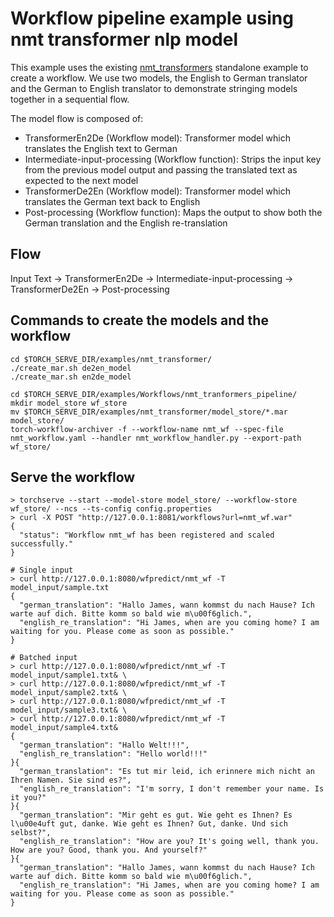 # Workflow pipeline example using nmt transformer nlp model

This example uses the existing [nmt_transformers](../../nmt_transformer) standalone example to create a workflow. We use two models, the English to German translator and the German to English translator to demonstrate stringing models together in a sequential flow.

The model flow is composed of:
- TransformerEn2De (Workflow model): Transformer model which translates the English text to German
- Intermediate-input-processing (Workflow function): Strips the input key from the previous model output and passing the translated text as expected to the next model
- TransformerDe2En (Workflow model): Transformer model which translates the German text back to English
- Post-processing (Workflow function): Maps the output to show both the German translation and the English re-translation

## Flow

  Input Text -> TransformerEn2De -> Intermediate-input-processing -> TransformerDe2En -> Post-processing

## Commands to create the models and the workflow
```
cd $TORCH_SERVE_DIR/examples/nmt_transformer/
./create_mar.sh de2en_model
./create_mar.sh en2de_model

cd $TORCH_SERVE_DIR/examples/Workflows/nmt_tranformers_pipeline/
mkdir model_store wf_store
mv $TORCH_SERVE_DIR/examples/nmt_transformer/model_store/*.mar model_store/
torch-workflow-archiver -f --workflow-name nmt_wf --spec-file nmt_workflow.yaml --handler nmt_workflow_handler.py --export-path wf_store/
```

## Serve the workflow
```
> torchserve --start --model-store model_store/ --workflow-store wf_store/ --ncs --ts-config config.properties
> curl -X POST "http://127.0.0.1:8081/workflows?url=nmt_wf.war"
{
  "status": "Workflow nmt_wf has been registered and scaled successfully."
}

# Single input
> curl http://127.0.0.1:8080/wfpredict/nmt_wf -T model_input/sample.txt
{
  "german_translation": "Hallo James, wann kommst du nach Hause? Ich warte auf dich. Bitte komm so bald wie m\u00f6glich.",
  "english_re_translation": "Hi James, when are you coming home? I am waiting for you. Please come as soon as possible."
}

# Batched input
> curl http://127.0.0.1:8080/wfpredict/nmt_wf -T model_input/sample1.txt& \
> curl http://127.0.0.1:8080/wfpredict/nmt_wf -T model_input/sample2.txt& \
> curl http://127.0.0.1:8080/wfpredict/nmt_wf -T model_input/sample3.txt& \
> curl http://127.0.0.1:8080/wfpredict/nmt_wf -T model_input/sample4.txt&
{
  "german_translation": "Hallo Welt!!!",
  "english_re_translation": "Hello world!!!"
}{
  "german_translation": "Es tut mir leid, ich erinnere mich nicht an Ihren Namen. Sie sind es?",
  "english_re_translation": "I'm sorry, I don't remember your name. Is it you?"
}{
  "german_translation": "Mir geht es gut. Wie geht es Ihnen? Es l\u00e4uft gut, danke. Wie geht es Ihnen? Gut, danke. Und sich selbst?",
  "english_re_translation": "How are you? It's going well, thank you. How are you? Good, thank you. And yourself?"
}{
  "german_translation": "Hallo James, wann kommst du nach Hause? Ich warte auf dich. Bitte komm so bald wie m\u00f6glich.",
  "english_re_translation": "Hi James, when are you coming home? I am waiting for you. Please come as soon as possible."
}
```
